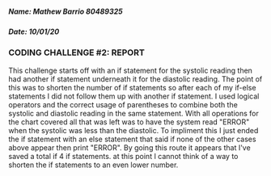 ##### Name: Mathew Barrio 80489325
##### Date: 10/01/20

### CODING CHALLENGE #2: REPORT

This challenge starts off with an if statement for the systolic reading then had another if statement underneath it for the diastolic reading.  The point of this was to shorten the number of if statements so after each of my if-else statements I did not follow them up with another if statement.  I used logical operators and the correct usage of parentheses to combine both the systolic and diastolic reading in the same statement.  With all operations for the chart covered all that was left was to have the system read "ERROR" when the systolic was less than the diastolic. To impliment this I just ended the if statement with an else statement that said if none of the other cases above appear then print "ERROR".  By going this route it appears that I've saved a total if 4 if statements.  at this point I cannot think of a way to shorten the if statements to an even lower number.
